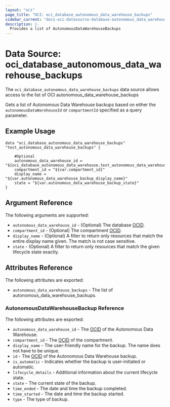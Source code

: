 ```yaml
---
layout: "oci"
page_title: "OCI: oci_database_autonomous_data_warehouse_backups"
sidebar_current: "docs-oci-datasource-database-autonomous_data_warehouse_backups"
description: |-
  Provides a list of AutonomousDataWarehouseBackups
---
```


# Data Source: oci_database_autonomous_data_warehouse_backups
The `oci_database_autonomous_data_warehouse_backups` data source allows access to the list of OCI autonomous_data_warehouse_backups

Gets a list of Autonomous Data Warehouse backups based on either the `autonomousDataWarehouseId` or `compartmentId` specified as a query parameter.


## Example Usage

```hcl
data "oci_database_autonomous_data_warehouse_backups" "test_autonomous_data_warehouse_backups" {

	#Optional
	autonomous_data_warehouse_id = "${oci_database_autonomous_data_warehouse.test_autonomous_data_warehouse.id}"
	compartment_id = "${var.compartment_id}"
	display_name = "${var.autonomous_data_warehouse_backup_display_name}"
	state = "${var.autonomous_data_warehouse_backup_state}"
}
```

## Argument Reference

The following arguments are supported:

* `autonomous_data_warehouse_id` - (Optional) The database [OCID](https://docs.us-phoenix-1.oraclecloud.com/Content/General/Concepts/identifiers.htm).
* `compartment_id` - (Optional) The compartment [OCID](https://docs.us-phoenix-1.oraclecloud.com/Content/General/Concepts/identifiers.htm).
* `display_name` - (Optional) A filter to return only resources that match the entire display name given. The match is not case sensitive.
* `state` - (Optional) A filter to return only resources that match the given lifecycle state exactly.


## Attributes Reference

The following attributes are exported:

* `autonomous_data_warehouse_backups` - The list of autonomous_data_warehouse_backups.

### AutonomousDataWarehouseBackup Reference

The following attributes are exported:

* `autonomous_data_warehouse_id` - The [OCID](https://docs.us-phoenix-1.oraclecloud.com/Content/General/Concepts/identifiers.htm) of the Autonomous Data Warehouse.
* `compartment_id` - The [OCID](https://docs.us-phoenix-1.oraclecloud.com/Content/General/Concepts/identifiers.htm) of the compartment.
* `display_name` - The user-friendly name for the backup. The name does not have to be unique.
* `id` - The [OCID](https://docs.us-phoenix-1.oraclecloud.com/Content/General/Concepts/identifiers.htm) of the Autonomous Data Warehouse backup.
* `is_automatic` - Indicates whether the backup is user-initiated or automatic.
* `lifecycle_details` - Additional information about the current lifecycle state.
* `state` - The current state of the backup.
* `time_ended` - The date and time the backup completed.
* `time_started` - The date and time the backup started.
* `type` - The type of backup.

